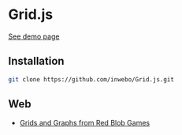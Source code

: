 # Grid.js
[See demo page](https://inwebo.github.io/Grid.js/)
## Installation
```bash
git clone https://github.com/inwebo/Grid.js.git
```

## Web
* [Grids and Graphs from Red Blob Games](https://www.redblobgames.com/pathfinding/grids/graphs.html)